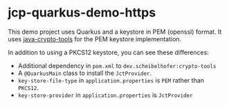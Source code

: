 # jcp-quarkus-demo-https

This demo project uses Quarkus and a keystore in PEM (openssl) format.
It uses [java-crypto-tools](https://github.com/KarlScheibelhofer/java-crypto-tools/) for the PEM keystore implementation.

In addition to using a PKCS12 keystore, you can see these differences:

* Additional dependency in `pom.xml` to `dev.scheibelhofer:crypto-tools`
* A `@QuarkusMain` class to install the `JctProvider`.
* `key-store-file-type` in `application.properties` is `PEM` rather than `PKCS12`.
* `key-store-provider` in `application.properties` is `JctProvider` 
